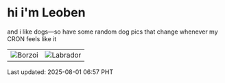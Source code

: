 # hi i'm Leoben

and i like dogs—so have some random dog pics that change whenever my CRON feels like it

|  |  |
|--------|----------|
| ![Borzoi](https://random-dog-vercel.vercel.app/api/random-borzoi?v=1754002630) | ![Labrador](https://random-dog-vercel.vercel.app/api/random-labrador?v=1754002630) |

Last updated: 2025-08-01 06:57 PHT
